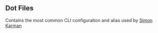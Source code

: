 ## Dot Files
Contains the most common CLI configuration and alias used by [Simon Karman](https://www.simonkarman.nl)